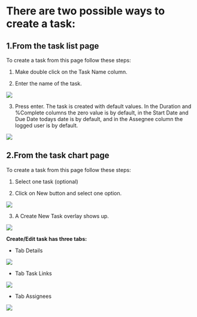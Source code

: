 # There are two possible ways to create a task: #

## 1.From the task list page ##

To create a task from this page follow these steps:

1. Make double click on the Task Name column.

2. Enter the name of the task.

<img src='http://projectforce.googlecode.com/svn/wiki/images/New/Gantt 12.PNG' />

3. Press enter. The task is created with default values. In the Duration and %Complete columns the zero value is by default, in the  Start Date and Due Date todays date is by default, and in the Assegnee column the logged user is by default.

<img src='http://projectforce.googlecode.com/svn/wiki/images/New/Gantt 13.PNG' />


## 2.From the task chart page ##

To create a task from this page follow these steps:

1. Select one task (optional)

2. Click on New button and select one option.

<img src='http://projectforce.googlecode.com/svn/wiki/images/New/Gantt 2.png' />

3. A Create New Task overlay shows up.

<img src='http://projectforce.googlecode.com/svn/wiki/images/New/Gantt 2.5.PNG' />

**Create/Edit task has three tabs:**

- Tab Details

<img src='http://projectforce.googlecode.com/svn/wiki/images/New/Gantt 3.png' />

- Tab Task Links

<img src='http://projectforce.googlecode.com/svn/wiki/images/New/Gantt 5.png' />

- Tab Assignees

<img src='http://projectforce.googlecode.com/svn/wiki/images/New/Gantt 4.png' />